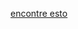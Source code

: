 
[encontre esto](https://docs.google.com/document/d/15hkGfYQRBLmqG2BUrgIU4eLTmE24P6mQafra0LoZh5U/edit)